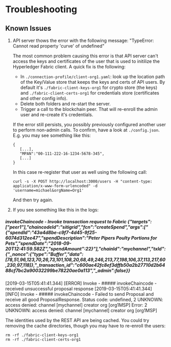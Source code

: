 # Troubleshooting

## Known Issues

1. API server thows the error with the following message: "TypeError: Cannot read property 'curve' of undefined"

    The most common problem causing this error is that API server can't access the keys and certificates of the user that is used to initilize the Hyperledger Fabric client. A quick fix is the following:
   
   * In `./connection-profile/client-org1.yaml`: look up the location path of the Key/Value store that keeps the keys and certs of API users. By default it's `./fabric-client-keys-org1` for crypto store (the keys) and `./fabric-client-certs-org1` for credentials store (certificates and other config info). 
   * Delete both folders and re-start the server.
   * Trigger a call to the blockchain peer. That will re-enroll the admin user and re-create it's credentials.

   If the error still persists, you possibly previously configured another user to perform non-admin calls. To confirm, have a look at `./config.json`. E.g. you may see something like this:
   ```
   {
      [...],
      "MPAN":"00-111-222-16-1234-5678-345",
      [...]
   }
   ```
   In this case re-register that user as well using the following call:
      ```
      curl -s -X POST http://localhost:3000/users -H "content-type: application/x-www-form-urlencoded" -d 'username=michael&orgName=Org1'
      ``` 
      And then try again.


2. If you see something like this in the logs:

##### invokeChaincode - Invoke transaction request to Fabric {"targets":["peer1"],"chaincodeId":"sitigrid","fcn":"createSpend","args":["{\"spendId\":\"43a4d8be-c9f7-4d45-9f25-6074d312ee47\",\"spendDescription\":\"Peter Pipers Poulty Portions for Pets\",\"spendDate\":\"2018-09-20T12:41:59.582Z\",\"spendAmount\":22}"],"chainId":"mychannel","txId":{"_nonce":{"type":"Buffer","data":[78,51,96,123,70,26,73,101,108,20,68,49,246,213,77,198,106,37,113,217,60,230,97,118]},"_transaction_id":"c600ae42fc8ef3dffb50a2b27710d2b6488cf7bc2a90032299be78220ae0a113","_admin":false}}
[2019-03-15T05:41:41.344] [ERROR] Invoke - ##### invokeChaincode - received unsuccessful proposal response
[2019-03-15T05:41:41.344] [INFO] Invoke - ##### invokeChaincode - Failed to send Proposal and receive all good ProposalResponse. Status code: undefined, 2 UNKNOWN: access denied: channel [mychannel] creator org [org1MSP]
Error: 2 UNKNOWN: access denied: channel [mychannel] creator org [org1MSP]


The identities used by the REST API are being cached. You could try removing the cache directories, though you may have to re-enroll the users:

```
rm -rf ./fabric-client-keys-org1
rm -rf ./fabric-client-certs-org1
```
